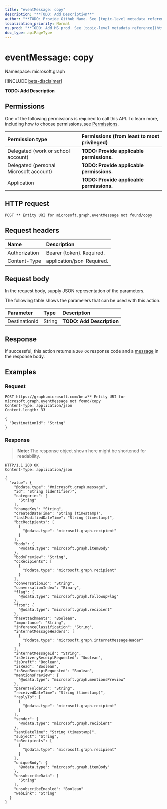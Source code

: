 ```yaml
---
title: "eventMessage: copy"
description: "**TODO: Add Description**"
author: "**TODO: Provide Github Name. See [topic-level metadata reference](https://msgo.azurewebsites.net/add/document/guidelines/metadata.html#topic-level-metadata)**"
localization_priority: Normal
ms.prod: "**TODO: Add MS prod. See [topic-level metadata reference](https://msgo.azurewebsites.net/add/document/guidelines/metadata.html#topic-level-metadata)**"
doc_type: apiPageType
---
```


# eventMessage: copy
Namespace: microsoft.graph

[!INCLUDE [beta-disclaimer](../../includes/beta-disclaimer.md)]

**TODO: Add Description**

## Permissions
One of the following permissions is required to call this API. To learn more, including how to choose permissions, see [Permissions](/graph/permissions-reference).

|Permission type|Permissions (from least to most privileged)|
|:---|:---|
|Delegated (work or school account)|**TODO: Provide applicable permissions.**|
|Delegated (personal Microsoft account)|**TODO: Provide applicable permissions.**|
|Application|**TODO: Provide applicable permissions.**|

## HTTP request

<!-- {
  "blockType": "ignored"
}
-->
``` http
POST ** Entity URI for microsoft.graph.eventMessage not found/copy
```

## Request headers
|Name|Description|
|:---|:---|
|Authorization|Bearer {token}. Required.|
|Content-Type|application/json. Required.|

## Request body
In the request body, supply JSON representation of the parameters.

The following table shows the parameters that can be used with this action.

|Parameter|Type|Description|
|:---|:---|:---|
|DestinationId|String|**TODO: Add Description**|



## Response

If successful, this action returns a `200 OK` response code and a [message](../resources/message.md) in the response body.

## Examples

### Request
<!-- {
  "blockType": "request",
  "name": "eventmessage_copy"
}
-->
``` http
POST https://graph.microsoft.com/beta** Entity URI for microsoft.graph.eventMessage not found/copy
Content-Type: application/json
Content-length: 33

{
  "DestinationId": "String"
}
```


### Response
>**Note:** The response object shown here might be shortened for readability.
<!-- {
  "blockType": "response",
  "truncated": true,
  "@odata.type": "microsoft.graph.message"
}
-->
``` http
HTTP/1.1 200 OK
Content-Type: application/json

{
  "value": {
    "@odata.type": "#microsoft.graph.message",
    "id": "String (identifier)",
    "categories": [
      "String"
    ],
    "changeKey": "String",
    "createdDateTime": "String (timestamp)",
    "lastModifiedDateTime": "String (timestamp)",
    "bccRecipients": [
      {
        "@odata.type": "microsoft.graph.recipient"
      }
    ],
    "body": {
      "@odata.type": "microsoft.graph.itemBody"
    },
    "bodyPreview": "String",
    "ccRecipients": [
      {
        "@odata.type": "microsoft.graph.recipient"
      }
    ],
    "conversationId": "String",
    "conversationIndex": "Binary",
    "flag": {
      "@odata.type": "microsoft.graph.followupFlag"
    },
    "from": {
      "@odata.type": "microsoft.graph.recipient"
    },
    "hasAttachments": "Boolean",
    "importance": "String",
    "inferenceClassification": "String",
    "internetMessageHeaders": [
      {
        "@odata.type": "microsoft.graph.internetMessageHeader"
      }
    ],
    "internetMessageId": "String",
    "isDeliveryReceiptRequested": "Boolean",
    "isDraft": "Boolean",
    "isRead": "Boolean",
    "isReadReceiptRequested": "Boolean",
    "mentionsPreview": {
      "@odata.type": "microsoft.graph.mentionsPreview"
    },
    "parentFolderId": "String",
    "receivedDateTime": "String (timestamp)",
    "replyTo": [
      {
        "@odata.type": "microsoft.graph.recipient"
      }
    ],
    "sender": {
      "@odata.type": "microsoft.graph.recipient"
    },
    "sentDateTime": "String (timestamp)",
    "subject": "String",
    "toRecipients": [
      {
        "@odata.type": "microsoft.graph.recipient"
      }
    ],
    "uniqueBody": {
      "@odata.type": "microsoft.graph.itemBody"
    },
    "unsubscribeData": [
      "String"
    ],
    "unsubscribeEnabled": "Boolean",
    "webLink": "String"
  }
}
```

